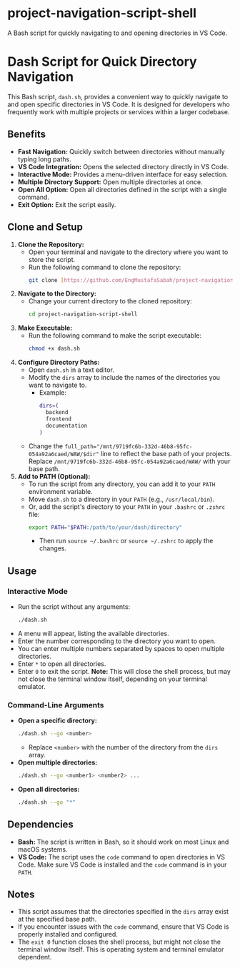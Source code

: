 # project-navigation-script-shell

A Bash script for quickly navigating to and opening directories in VS Code.

# Dash Script for Quick Directory Navigation

This Bash script, `dash.sh`, provides a convenient way to quickly navigate to and open specific directories in VS Code. It is designed for developers who frequently work with multiple projects or services within a larger codebase.

## Benefits

* **Fast Navigation:** Quickly switch between directories without manually typing long paths.
* **VS Code Integration:** Opens the selected directory directly in VS Code.
* **Interactive Mode:** Provides a menu-driven interface for easy selection.
* **Multiple Directory Support:** Open multiple directories at once.
* **Open All Option:** Open all directories defined in the script with a single command.
* **Exit Option:** Exit the script easily.

## Clone and Setup

1.  **Clone the Repository:**
    * Open your terminal and navigate to the directory where you want to store the script.
    * Run the following command to clone the repository:
        ```bash
        git clone [https://github.com/EngMustafaSabah/project-navigation-script-shell.git](https://github.com/EngMustafaSabah/project-navigation-script-shell.git)
        ```
2.  **Navigate to the Directory:**
    * Change your current directory to the cloned repository:
        ```bash
        cd project-navigation-script-shell
        ```
3.  **Make Executable:**
    * Run the following command to make the script executable:
        ```bash
        chmod +x dash.sh
        ```
4.  **Configure Directory Paths:**
    * Open `dash.sh` in a text editor.
    * Modify the `dirs` array to include the names of the directories you want to navigate to.
        * Example:
            ```bash
            dirs=(
              backend
              frontend
              documentation
            )
            ```
    * Change the `full_path="/mnt/9719fc6b-332d-46b8-95fc-054a92a6caed/WAW/$dir"` line to reflect the base path of your projects. Replace `/mnt/9719fc6b-332d-46b8-95fc-054a92a6caed/WAW/` with your base path.
5.  **Add to PATH (Optional):**
    * To run the script from any directory, you can add it to your `PATH` environment variable.
    * Move `dash.sh` to a directory in your `PATH` (e.g., `/usr/local/bin`).
    * Or, add the script's directory to your `PATH` in your `.bashrc` or `.zshrc` file:
        ```bash
        export PATH="$PATH:/path/to/your/dash/directory"
        ```
        * Then run `source ~/.bashrc` or `source ~/.zshrc` to apply the changes.

## Usage

### Interactive Mode

* Run the script without any arguments:
    ```bash
    ./dash.sh
    ```
* A menu will appear, listing the available directories.
* Enter the number corresponding to the directory you want to open.
* You can enter multiple numbers separated by spaces to open multiple directories.
* Enter `*` to open all directories.
* Enter `0` to exit the script. **Note:** This will close the shell process, but may not close the terminal window itself, depending on your terminal emulator.

### Command-Line Arguments

* **Open a specific directory:**
    ```bash
    ./dash.sh --go <number>
    ```
    * Replace `<number>` with the number of the directory from the `dirs` array.
* **Open multiple directories:**
    ```bash
    ./dash.sh --go <number1> <number2> ...
    ```
* **Open all directories:**
    ```bash
    ./dash.sh --go "*"
    ```

## Dependencies

* **Bash:** The script is written in Bash, so it should work on most Linux and macOS systems.
* **VS Code:** The script uses the `code` command to open directories in VS Code. Make sure VS Code is installed and the `code` command is in your `PATH`.

## Notes

* This script assumes that the directories specified in the `dirs` array exist at the specified base path.
* If you encounter issues with the `code` command, ensure that VS Code is properly installed and configured.
* The `exit 0` function closes the shell process, but might not close the terminal window itself. This is operating system and terminal emulator dependent.
